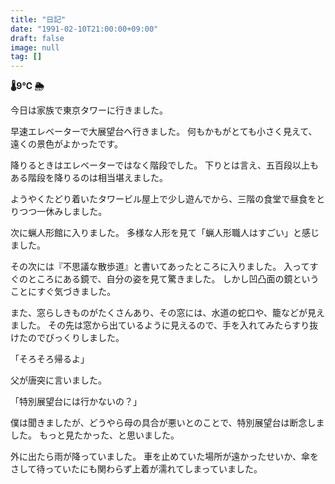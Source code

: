 ```yaml
---
title: "日記"
date: "1991-02-10T21:00:00+09:00"
draft: false
image: null
tag: []
---
```


__🌡9℃ 🌦__

今日は家族で東京タワーに行きました。

早速エレベーターで大展望台へ行きました。
何もかもがとても小さく見えて、遠くの景色がよかったです。

降りるときはエレベーターではなく階段でした。
下りとは言え、五百段以上もある階段を降りるのは相当堪えました。

ようやくたどり着いたタワービル屋上で少し遊んでから、三階の食堂で昼食をとりつつ一休みしました。

次に蝋人形館に入りました。
多様な人形を見て「蝋人形職人はすごい」と感じました。

その次には『不思議な散歩道』と書いてあったところに入りました。
入ってすぐのところにある鏡で、自分の姿を見て驚きました。
しかし凹凸面の鏡ということにすぐ気づきました。

また、窓らしきものがたくさんあり、その窓には、水道の蛇口や、籠などが見えました。
その先は窓から出ているように見えるので、手を入れてみたらすり抜けたのでびっくりしました。

「そろそろ帰るよ」

父が唐突に言いました。

「特別展望台には行かないの？」

僕は聞きましたが、どうやら母の具合が悪いとのことで、特別展望台は断念しました。
もっと見たかった、と思いました。

外に出たら雨が降っていました。
車を止めていた場所が遠かったせいか、傘をさして待っていたにも関わらず上着が濡れてしまっていました。
